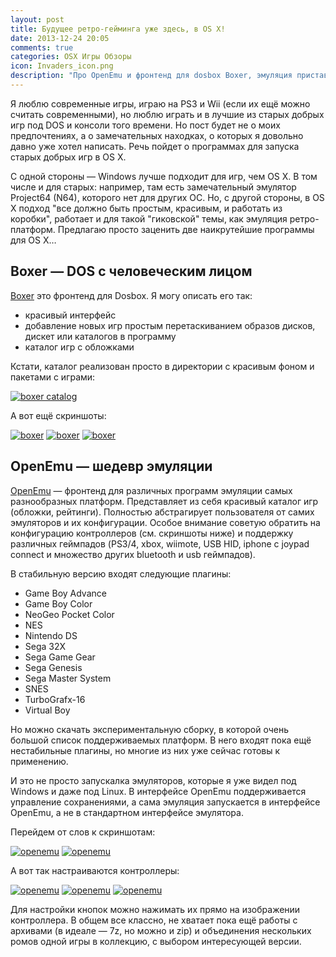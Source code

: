 ```yaml
---
layout: post
title: Будущее ретро-гейминга уже здесь, в OS X!
date: 2013-12-24 20:05
comments: true
categories: OSX Игры Обзоры
icon: Invaders_icon.png
description: "Про OpenEmu и фронтенд для dosbox Boxer, эмуляция приставок и старых игр NES, Денди, Sega Mega Drive, Nintendo в Mac OS X"
---
```

Я люблю современные игры, играю на PS3 и Wii (если их ещё можно считать современными), но люблю играть и в лучшие из старых добрых игр под DOS и консоли того времени. Но пост будет не о моих предпочтениях, а о замечательных находках, о которых я довольно давно уже хотел написать. Речь пойдет о программах для запуска старых добрых игр в OS X.

С одной стороны — Windows лучше подходит для игр, чем OS X. В том числе и для старых: например, там есть замечательный эмулятор Project64 (N64), которого нет для других ОС. Но, с другой стороны, в OS X подход "все должно быть простым, красивым, и работать из коробки", работает и для такой "гиковской" темы, как эмуляция ретро-платформ. Предлагаю просто заценить две наикрутейшие программы для OS X…
<!--more-->

## Boxer — DOS с человеческим лицом

[Boxer](http://boxerapp.com/) это фронтенд для Dosbox. Я могу описать его так:

- красивый интерфейс
- добавление новых игр простым перетаскиванием образов дисков, дискет или каталогов в программу
- каталог игр с обложками

Кстати, каталог реализован просто в директории с красивым фоном и пакетами с играми:

<a class="screenshot" href="http://monosnap.com/image/GRSSrc7OMUgREgVhb2ISYKoBA.png" rel="screenshot" title="Каталог с играми в Finder"><img src="http://monosnap.com/image/GRSSrc7OMUgREgVhb2ISYKoBA.png" alt="boxer catalog" /></a>

А вот ещё скриншоты:

<a class="screenshot" href="http://monosnap.com/image/0BZO14g4otXXS1Qk7FvQHWmYV.png" rel="screenshot"><img src="http://monosnap.com/image/0BZO14g4otXXS1Qk7FvQHWmYV.png" alt="boxer" /></a>
<a class="screenshot" href="http://monosnap.com/image/aK2A9zYVi73e41X0M5Vsvrgsw.png" rel="screenshot"><img src="http://monosnap.com/image/aK2A9zYVi73e41X0M5Vsvrgsw.png" alt="boxer" /></a>
<a class="screenshot" href="http://monosnap.com/image/4cqrg5PAsu8ZYrxuKAGxmt0Ar.png" rel="screenshot"><img src="http://monosnap.com/image/4cqrg5PAsu8ZYrxuKAGxmt0Ar.png" alt="boxer" /></a>

## OpenEmu — шедевр эмуляции

[OpenEmu](http://openemu.org/) — фронтенд для различных программ эмуляции самых разнообразных платформ. Представляет из себя красивый каталог игр (обложки, рейтинги). Полностью абстрагирует пользователя от самих эмуляторов и их конфигурации. Особое внимание советую обратить на конфигурацию контроллеров (см. скриншоты ниже) и поддержку различных геймпадов (PS3/4, xbox, wiimote, USB HID, iphone с joypad connect и множество других bluetooth и usb геймпадов).

В стабильную версию входят следующие плагины:

- Game Boy Advance
- Game Boy Color
- NeoGeo Pocket Color
- NES
- Nintendo DS
- Sega 32X
- Sega Game Gear
- Sega Genesis
- Sega Master System
- SNES
- TurboGrafx-16
- Virtual Boy

Но можно скачать экспериментальную сборку, в которой очень большой список поддерживаемых платформ. В него входят пока ещё нестабильные плагины, но многие из них уже сейчас готовы к применению.

И это не просто запускалка эмуляторов, которые я уже видел под Windows и даже под Linux. В интерфейсе OpenEmu поддерживается управление сохранениями, а сама эмуляция запускается в интерфейсе OpenEmu, а не в стандартном интерфейсе эмулятора.

Перейдем от слов к скриншотам:

<a class="screenshot" href="http://monosnap.com/image/RvnkI8MGolvBtgXt8nXVonwxk.png" rel="screenshot"><img src="http://monosnap.com/image/RvnkI8MGolvBtgXt8nXVonwxk.png" alt="openemu" /></a>
<a class="screenshot" href="http://monosnap.com/image/oAzN8KoUGGYBSG7t7NClz6jrF.png" rel="screenshot"><img src="http://monosnap.com/image/oAzN8KoUGGYBSG7t7NClz6jrF.png" alt="openemu" /></a>

А вот так настраиваются контроллеры:

<a class="screenshot" href="http://monosnap.com/image/PFwggPw8629wmVjOWw9Qp12Np.png" rel="screenshot"><img src="http://monosnap.com/image/PFwggPw8629wmVjOWw9Qp12Np.png" alt="openemu" /></a>
<a class="screenshot" href="http://monosnap.com/image/xoKPo0QHex8FvGcG90XUPzw8W.png" rel="screenshot"><img src="http://monosnap.com/image/xoKPo0QHex8FvGcG90XUPzw8W.png" alt="openemu" /></a>
<a class="screenshot" href="http://monosnap.com/image/SOv9iW8datRjG3MnBPcsAdqt4.png" rel="screenshot"><img src="http://monosnap.com/image/SOv9iW8datRjG3MnBPcsAdqt4.png" alt="openemu" /></a>

Для настройки кнопок можно нажимать их прямо на изображении контроллера. В общем все классно, не хватает пока ещё работы с архивами (в идеале — 7z, но можно и zip) и объединения нескольких ромов одной игры в коллекцию, с выбором интересующей версии.
